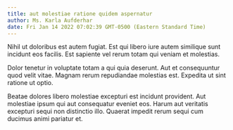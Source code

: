 ```yaml
---
title: aut molestiae ratione quidem aspernatur
author: Ms. Karla Aufderhar
date: Fri Jan 14 2022 07:02:39 GMT-0500 (Eastern Standard Time)
---
```

Nihil ut doloribus est autem fugiat. Est qui libero iure autem similique sunt incidunt eos facilis. Est sapiente vel rerum totam qui veniam et molestias.

 Dolor tenetur in voluptate totam a qui quia deserunt. Aut et consequuntur quod velit vitae. Magnam rerum repudiandae molestias est. Expedita ut sint ratione ut optio.

 Beatae dolores libero molestiae excepturi est incidunt provident. Aut molestiae ipsum qui aut consequatur eveniet eos. Harum aut veritatis excepturi sequi non distinctio illo. Quaerat impedit rerum sequi cum ducimus animi pariatur et.